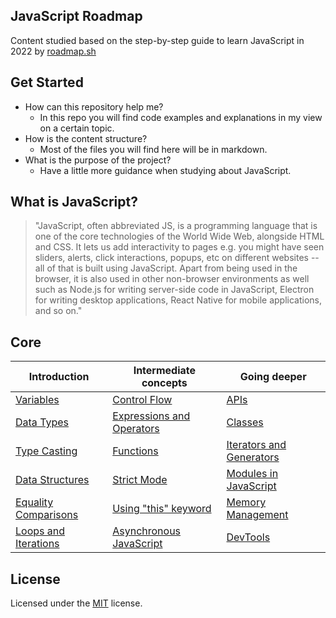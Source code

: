 ## JavaScript Roadmap
Content studied based on the step-by-step guide to learn JavaScript in 2022 by [roadmap.sh](https://roadmap.sh/javascript)

## Get Started
- How can this repository help me?
  - In this repo you will find code examples and explanations in my view on a certain topic.
- How is the content structure?
  - Most of the files you will find here will be in markdown.
- What is the purpose of the project?
  - Have a little more guidance when studying about JavaScript.

## What is JavaScript?
>"JavaScript, often abbreviated JS, is a programming language that is one of the core technologies of the World Wide Web, alongside HTML and CSS. It lets us add interactivity to pages e.g. you might have seen sliders, alerts, click interactions, popups, etc on different websites -- all of that is built using JavaScript. Apart from being used in the browser, it is also used in other non-browser environments as well such as Node.js for writing server-side code in JavaScript, Electron for writing desktop applications, React Native for mobile applications, and so on."

## Core
| Introduction | Intermediate concepts | Going deeper |
|-- |-- |-- |
| [Variables](./contents/variables.md) | [Control Flow](#core) | [APIs](#core) |
| [Data Types](./contents/data-types.md) | [Expressions and Operators](#core) | [Classes](#core) |
| [Type Casting](#core) | [Functions](#core) | [Iterators and Generators](#core) |
| [Data Structures](#core) | [Strict Mode](#core) | [Modules in JavaScript](#core) |
| [Equality Comparisons](#core) | [Using "this" keyword](#core) | [Memory Management](#core) |
| [Loops and Iterations](#core) | [Asynchronous JavaScript](#core) | [DevTools](#core) |

## License

Licensed under the [MIT](./LICENSE) license.